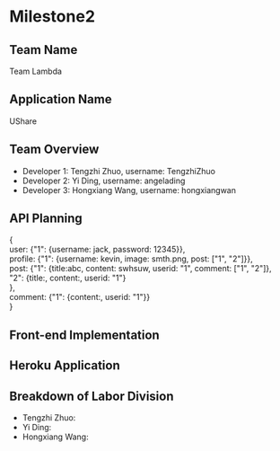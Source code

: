 # Milestone2

## Team Name

Team Lambda

## Application Name

UShare

## Team Overview

* Developer 1: Tengzhi Zhuo, username: TengzhiZhuo
* Developer 2: Yi Ding, username: angelading
* Developer 3: Hongxiang Wang, username: hongxiangwan

## API Planning


{\
  user: {"1": {username: jack, password: 12345}},\
  profile: {"1": {username: kevin, image: smth.png, post: ["1", "2"]}},\
  post: {"1": {title:abc, content: swhsuw, userid: "1", comment: ["1", "2"]},\
	  "2": {title:, content:, userid: "1"}\
	  },\
  comment: {"1": {content:, userid: "1"}}\
}


## Front-end Implementation


## Heroku Application

## Breakdown of Labor Division
* Tengzhi Zhuo: 
* Yi Ding: 
* Hongxiang Wang: 
